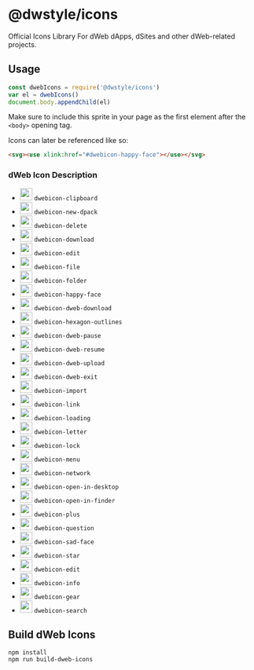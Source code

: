 # @dwstyle/icons

Official Icons Library For dWeb dApps, dSites and other dWeb-related projects.

## Usage

```js
const dwebIcons = require('@dwstyle/icons')
var el = dwebIcons()
document.body.appendChild(el)
```

Make sure to include this sprite in your page as the first element after the `<body>` opening tag.

Icons can later be referenced like so:

```html
<svg><use xlink:href="#dwebicon-happy-face"></use></svg>
```

### dWeb Icon Description

- <img width="25px" src="http://cdn.dwebs.io/dweb-icons/clipboard.svg"> `dwebicon-clipboard`
- <img width="25px" src="http://cdn.dwebs.io/dweb-icons/new-dpack.svg"> `dwebicon-new-dpack`
- <img width="25px" src="http://cdn.dwebs.io/dweb-icons/delete.svg"> `dwebicon-delete`
- <img width="25px" src="http://cdn.dwebs.io/dweb-icons/download.svg"> `dwebicon-download`
- <img width="25px" src="http://cdn.dwebs.io/dweb-icons/edit.svg"> `dwebicon-edit`
- <img width="25px" src="http://cdn.dwebs.io/dweb-icons/file.svg"> `dwebicon-file`
- <img width="25px" src="http://cdn.dwebs.io/dweb-icons/folder.svg"> `dwebicon-folder`
- <img width="25px" src="http://cdn.dwebs.io/dweb-icons/happy-face.svg"> `dwebicon-happy-face`
- <img width="25px" src="http://cdn.dwebs.io/dweb-icons/dweb-download.svg"> `dwebicon-dweb-download`
- <img width="25px" src="http://cdn.dwebs.io/dweb-icons/hexagon-outlines.svg"> `dwebicon-hexagon-outlines`
- <img width="25px" src="http://cdn.dwebs.io/dweb-icons/dweb-pause.svg"> `dwebicon-dweb-pause`
- <img width="25px" src="http://cdn.dwebs.io/dweb-icons/dweb-resume.svg"> `dwebicon-dweb-resume`
- <img width="25px" src="http://cdn.dwebs.io/dweb-icons/dweb-upload.svg"> `dwebicon-dweb-upload`
- <img width="25px" src="http://cdn.dwebs.io/dweb-icons/dweb-exit.svg"> `dwebicon-dweb-exit`
- <img width="25px" src="http://cdn.dwebs.io/dweb-icons/dweb-import.svg"> `dwebicon-import`
- <img width="25px" src="http://cdn.dwebs.io/dweb-icons/link.svg"> `dwebicon-link`
- <img width="25px" src="http://cdn.dwebs.io/dweb-icons/loading.svg"> `dwebicon-loading`
- <img width="25px" src="http://cdn.dwebs.io/dweb-icons/letter.svg"> `dwebicon-letter`
- <img width="25px" src="http://cdn.dwebs.io/dweb-icons/lock.svg"> `dwebicon-lock`
- <img width="25px" src="http://cdn.dwebs.io/dweb-icons/menu.svg"> `dwebicon-menu`
- <img width="25px" src="http://cdn.dwebs.io/dweb-icons/network.svg"> `dwebicon-network`
- <img width="25px" src="http://cdn.dwebs.io/dweb-icons/open-in-desktop.svg"> `dwebicon-open-in-desktop`
- <img width="25px" src="http://cdn.dwebs.io/dweb-icons/open-in-finder.svg"> `dwebicon-open-in-finder`
- <img width="25px" src="http://cdn.dwebs.io/dweb-icons/plus.svg"> `dwebicon-plus`
- <img width="25px" src="http://cdn.dwebs.io/dweb-icons/question.svg"> `dwebicon-question`
- <img width="25px" src="http://cdn.dwebs.io/dweb-icons/sad-face.svg"> `dwebicon-sad-face`
- <img width="25px" src="http://cdn.dwebs.io/dweb-icons/star.svg"> `dwebicon-star`
- <img width="25px" src="http://cdn.dwebs.io/dweb-icons/edit.svg"> `dwebicon-edit`
- <img width="25px" src="http://cdn.dwebs.io/dweb-icons/info.svg"> `dwebicon-info`
- <img width="25px" src="http://cdn.dwebs.io/dweb-icons/gear.svg"> `dwebicon-gear`
- <img width="25px" src="http://cdn.dwebs.io/dweb-icons/search.svg"> `dwebicon-search`


## Build dWeb Icons

```shell
npm install
npm run build-dweb-icons
```
